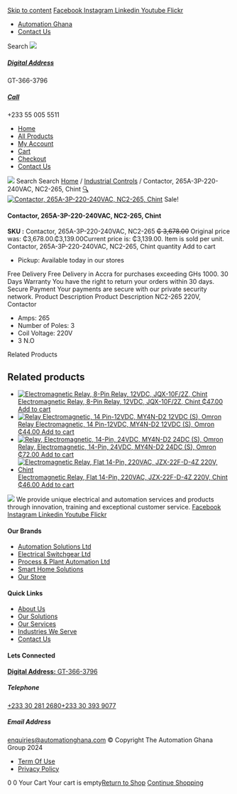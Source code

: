 [Skip to content](https://store.automationghana.com/product/contactor-nc2-265-chint/#content)
[ Facebook ](https://www.facebook.com/automationgh/) [ Instagram ](https://www.instagram.com/automationgh/) [ Linkedin ](https://www.linkedin.com/company/the-automation-ghana-limited/) [ Youtube ](https://www.youtube.com/channel/UCurrRDUSm5oIW39VXjn1u0w) [ Flickr ](https://www.flickr.com/photos/181794037@N07/)
  * [ Automation Ghana ](https://automationghana.com)
  * [ Contact Us ](https://store.automationghana.com/contact/)


Search
[ ![](https://store.automationghana.com/wp-content/uploads/2024/04/Website-TAGG-Logo-BLUE.png) ](https://store.automationghana.com/)
[ ](https://maps.app.goo.gl/m4xeaagWCNbLk4jM6)
#####  [ Digital Address ](https://maps.app.goo.gl/m4xeaagWCNbLk4jM6)
GT-366-3796 
[ ](tel:+233550055511)
#####  [ Call ](tel:+233550055511)
+233 55 005 5511 
  * [Home](https://store.automationghana.com/)
  * [All Products](https://store.automationghana.com/shop/)
  * [My Account](https://store.automationghana.com/my-account/)
  * [Cart](https://store.automationghana.com/cart/)
  * [Checkout](https://store.automationghana.com/checkout/)
  * [Contact Us](https://store.automationghana.com/contact/)


[![](https://store.automationghana.com/wp-content/uploads/2024/04/AutomationGhana_logo_white.png)](https://store.automationghana.com)
Search
Search
[Home](https://store.automationghana.com) / [Industrial Controls](https://store.automationghana.com/product-category/industrial-controls/) / Contactor, 265A-3P-220-240VAC, NC2-265, Chint
[🔍](https://store.automationghana.com/product/contactor-nc2-265-chint/)
[![Contactor, 265A-3P-220-240VAC, NC2-265, Chint](https://store.automationghana.com/wp-content/uploads/2020/04/CHINT-AC-Contactor-NC2-150-3P-AC220V-AC380V-Contactor.jpg_640x640q70-600x600.jpg)](https://store.automationghana.com/wp-content/uploads/2020/04/CHINT-AC-Contactor-NC2-150-3P-AC220V-AC380V-Contactor.jpg_640x640q70.jpg)
Sale!
####  Contactor, 265A-3P-220-240VAC, NC2-265, Chint 
**SKU :** Contactor, 265A-3P-220-240VAC, NC2-265 
~~₵ 3,678.00~~ Original price was: ₵3,678.00.₵3,139.00Current price is: ₵3,139.00.
Item is sold per unit.
Contactor, 265A-3P-220-240VAC, NC2-265, Chint quantity
Add to cart
  * Pickup: Available today in our stores


Free Delivery 
Free Delivery in Accra for purchases exceeding GHs 1000. 
30 Days Warranty 
You have the right to return your orders within 30 days. 
Secure Payment 
Your payments are secure with our private security network. 
Product Description
Product Description
NC2-265 220V, Contactor 
  * Amps: 265
  * Number of Poles: 3
  * Coil Voltage: 220V
  * 3 N.O


Related Products 
## Related products
  * [![Electromagnetic Relay, 8-Pin Relay, 12VDC, JQX-10F/2Z, Chint](https://store.automationghana.com/wp-content/uploads/2020/04/11-Pin-Relay-JQX-10F_3Z-220VAC-Chint-2-300x300.jpg)Electromagnetic Relay, 8-Pin Relay, 12VDC, JQX-10F/2Z, Chint ₵47.00 ](https://store.automationghana.com/product/8-pin-relay-jqx-10f-2z-12vdc-chint/)
[Add to cart](https://store.automationghana.com/product/contactor-nc2-265-chint/?add-to-cart=1602)
  * [![Relay Electromagnetic, 14 Pin-12VDC, MY4N-D2 12VDC \(S\), Omron](https://store.automationghana.com/wp-content/uploads/2020/04/14-Pin-Relay-MY4N-D2-24DC-S-Omron.jpg)Relay Electromagnetic, 14 Pin-12VDC, MY4N-D2 12VDC (S), Omron ₵44.00 ](https://store.automationghana.com/product/14-pin-relay-my4n-d2-12vdc-s-omron/)
[Add to cart](https://store.automationghana.com/product/contactor-nc2-265-chint/?add-to-cart=1600)
  * [![Relay, Electromagnetic, 14-Pin, 24VDC, MY4N-D2 24DC \(S\), Omron](https://store.automationghana.com/wp-content/uploads/2020/04/14-Pin-Relay-MY4N-D2-24DC-S-Omron.jpg)Relay, Electromagnetic, 14-Pin, 24VDC, MY4N-D2 24DC (S), Omron ₵72.00 ](https://store.automationghana.com/product/14-pin-relay-my4n-d2-24dc-s-omron/)
[Add to cart](https://store.automationghana.com/product/contactor-nc2-265-chint/?add-to-cart=1601)
  * [![Electromagnetic Relay, Flat 14-Pin, 220VAC, JZX-22F-D-4Z 220V, Chint](https://store.automationghana.com/wp-content/uploads/2020/04/14-Pin-Relay-JZX-22F-D-4Z-12VDC-Chint-300x300.jpg)Electromagnetic Relay, Flat 14-Pin, 220VAC, JZX-22F-D-4Z 220V, Chint ₵46.00 ](https://store.automationghana.com/product/14-pin-relay-jzx-22f-d-4z-220v-chint/)
[Add to cart](https://store.automationghana.com/product/contactor-nc2-265-chint/?add-to-cart=1596)


![](https://store.automationghana.com/wp-content/uploads/2024/04/AutomationGhana_logo_white.png)
We provide unique electrical and automation services and products through innovation, training and exceptional customer service.
[ Facebook ](https://www.facebook.com/automationgh/) [ Instagram ](https://www.instagram.com/automationgh/) [ Linkedin ](https://www.linkedin.com/company/the-automation-ghana-limited/) [ Youtube ](https://www.youtube.com/channel/UCurrRDUSm5oIW39VXjn1u0w) [ Flickr ](https://www.flickr.com/photos/181794037@N07/)
#### Our Brands
  * [ Automation Solutions Ltd ](https://store.automationghana.com/product/contactor-nc2-265-chint/)
  * [ Electrical Switchgear Ltd ](https://store.automationghana.com/product/contactor-nc2-265-chint/)
  * [ Process & Plant Automation Ltd ](https://store.automationghana.com/product/contactor-nc2-265-chint/)
  * [ Smart Home Solutions ](https://store.automationghana.com/product/contactor-nc2-265-chint/)
  * [ Our Store ](https://store.automationghana.com/product/contactor-nc2-265-chint/)


#### Quick Links
  * [ About Us ](https://store.automationghana.com/product/contactor-nc2-265-chint/)
  * [ Our Solutions ](https://store.automationghana.com/product/contactor-nc2-265-chint/)
  * [ Our Services ](https://store.automationghana.com/product/contactor-nc2-265-chint/)
  * [ Industries We Serve ](https://store.automationghana.com/product/contactor-nc2-265-chint/)
  * [ Contact Us ](https://store.automationghana.com/product/contactor-nc2-265-chint/)


#### Lets Connected
[**Digital Address:** GT-366-3796](https://maps.app.goo.gl/m4xeaagWCNbLk4jM6)
#####  Telephone 
[ +233 30 281 2680](tel:+233302812680)[+233 30 393 9077](https://store.automationghana.com/product/contactor-nc2-265-chint/+233303939077)
#####  Email Address 
enquiries@automationghana.com 
© Copyright The Automation Ghana Group 2024
  * [ Term Of Use ](https://store.automationghana.com/product/contactor-nc2-265-chint/)
  * [ Privacy Policy ](https://store.automationghana.com/product/contactor-nc2-265-chint/)


0
0
Your Cart
Your cart is empty[Return to Shop](https://store.automationghana.com/shop/)
[Continue Shopping](https://store.automationghana.com/product/contactor-nc2-265-chint/)
